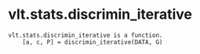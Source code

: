 # vlt.stats.discrimin_iterative

```
vlt.stats.discrimin_iterative is a function.
    [a, c, P] = discrimin_iterative(DATA, G)

```
